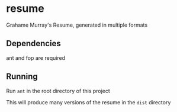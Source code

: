 resume
======

Grahame Murray's Resume, generated in multiple formats


## Dependencies
ant and fop are required


## Running
Run `ant` in the root directory of this project

This will produce many versions of the resume in the `dist` directory
